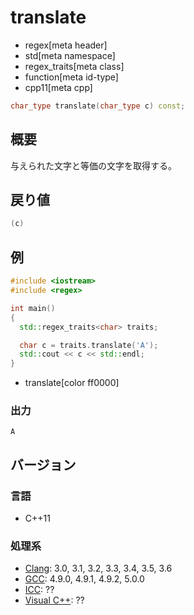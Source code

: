 # translate
* regex[meta header]
* std[meta namespace]
* regex_traits[meta class]
* function[meta id-type]
* cpp11[meta cpp]

```cpp
char_type translate(char_type c) const;
```


## 概要
与えられた文字と等価の文字を取得する。


## 戻り値
```cpp
(c)
```


## 例
```cpp example
#include <iostream>
#include <regex>

int main()
{
  std::regex_traits<char> traits;

  char c = traits.translate('A');
  std::cout << c << std::endl;
}
```
* translate[color ff0000]

### 出力
```
A
```


## バージョン
### 言語
- C++11

### 処理系
- [Clang](/implementation.md#clang): 3.0, 3.1, 3.2, 3.3, 3.4, 3.5, 3.6
- [GCC](/implementation.md#gcc): 4.9.0, 4.9.1, 4.9.2, 5.0.0
- [ICC](/implementation.md#icc): ??
- [Visual C++](/implementation.md#visual_cpp): ??


